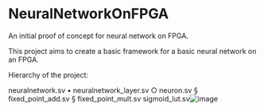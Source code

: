 # NeuralNetworkOnFPGA

An initial proof of concept for neural network on FPGA. 

This project aims to create a basic framework for a basic neural network on an FPGA. 

Hierarchy of the project: 

neuralnetwork.sv
	• neuralnetwork_layer.sv 
		○ neuron.sv
			§ fixed_point_add.sv
			§ fixed_point_mult.sv
sigmoid_lut.sv![image](https://github.com/Satjpatel/NeuralNetworkOnFPGA/assets/44218342/f06f9fb3-15fc-48c6-90f7-f86e582a9aba)

